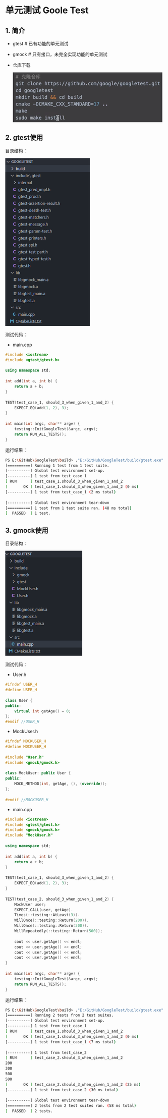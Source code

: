 # 单元测试 Goole Test

## 1. 简介

- gtest			# 已有功能的单元测试

- gmock         # 只有接口，未完全实现功能的单元测试

- 仓库下载

  ![image-20230809162934428](image/image-20230809162934428.png)

## 2. gtest使用

目录结构：

![image-20230809165310680](image/image-20230809165310680.png)

测试代码：

- main.cpp

```cpp
#include <iostream>
#include <gtest/gtest.h>

using namespace std;

int add(int a, int b) {
    return a + b;
}

TEST(test_case_1, should_3_when_given_1_and_2) {
    EXPECT_EQ(add(1, 2), 3);
}

int main(int argc, char** argv) {
    testing::InitGoogleTest(&argc, argv);
    return RUN_ALL_TESTS();
}	
```

运行结果：

```bash
PS E:\GitHub\GoogleTest\build> ."E:/GitHub/GoogleTest/build/gtest.exe"
[==========] Running 1 test from 1 test suite.
[----------] Global test environment set-up.
[----------] 1 test from test_case_1
[ RUN      ] test_case_1.should_3_when_given_1_and_2
[       OK ] test_case_1.should_3_when_given_1_and_2 (0 ms)
[----------] 1 test from test_case_1 (2 ms total)

[----------] Global test environment tear-down
[==========] 1 test from 1 test suite ran. (48 ms total)
[  PASSED  ] 1 test.
```

## 3. gmock使用

目录结构：

![image-20230809171104760](image/image-20230809171104760.png)

测试代码：

- User.h

```cpp
#ifndef USER_H
#define USER_H

class User {
public:
    virtual int getAge() = 0;
};
#endif //USER_H

```

- MockUser.h

```cpp
#ifndef MOCKUSER_H
#define MOCKUSER_H

#include "User.h"
#include <gmock/gmock.h>

class MockUser: public User {
public:
    MOCK_METHOD(int, getAge, (), (override));
};

#endif //MOCKUSER_H
```

- main.cpp

```cpp
#include <iostream>
#include <gtest/gtest.h>
#include <gmock/gmock.h>
#include "MockUser.h"

using namespace std;

int add(int a, int b) {
    return a + b;
}

TEST(test_case_1, should_3_when_given_1_and_2) {
    EXPECT_EQ(add(1, 2), 3);
}

TEST(test_case_2, should_3_when_given_1_and_2) {
    MockUser user;
    EXPECT_CALL(user, getAge).
    Times(::testing::AtLeast(3)).
    WillOnce(::testing::Return(200)).
    WillOnce(::testing::Return(300)).
    WillRepeatedly(::testing::Return(500));

    cout << user.getAge() << endl;
    cout << user.getAge() << endl;
    cout << user.getAge() << endl;
    cout << user.getAge() << endl;
}

int main(int argc, char** argv) {
    testing::InitGoogleTest(&argc, argv);
    return RUN_ALL_TESTS();
}

```

运行结果：

```bash
PS E:\GitHub\GoogleTest\build> ."E:/GitHub/GoogleTest/build/gtest.exe"
[==========] Running 2 tests from 2 test suites.
[----------] Global test environment set-up.
[----------] 1 test from test_case_1
[ RUN      ] test_case_1.should_3_when_given_1_and_2
[       OK ] test_case_1.should_3_when_given_1_and_2 (0 ms)
[----------] 1 test from test_case_1 (7 ms total)

[----------] 1 test from test_case_2
[ RUN      ] test_case_2.should_3_when_given_1_and_2
200
300
500
500
[       OK ] test_case_2.should_3_when_given_1_and_2 (25 ms)
[----------] 1 test from test_case_2 (30 ms total)

[----------] Global test environment tear-down
[==========] 2 tests from 2 test suites ran. (58 ms total)
[  PASSED  ] 2 tests.
```
